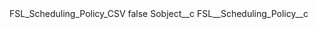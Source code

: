 <?xml version="1.0" encoding="UTF-8"?>
<CustomMetadata xmlns="http://soap.sforce.com/2006/04/metadata" xmlns:xsi="http://www.w3.org/2001/XMLSchema-instance" xmlns:xsd="http://www.w3.org/2001/XMLSchema">
    <label>FSL_Scheduling_Policy_CSV</label>
    <protected>false</protected>
    <values>
        <field>Sobject__c</field>
        <value xsi:type="xsd:string">FSL__Scheduling_Policy__c</value>
    </values>
</CustomMetadata>
